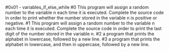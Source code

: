 #0x01 - variables_if_else_while
#0 This program will assign a random number to the variable n each time it is executed. Complete the source code in order to print whether the number stored in the variable n is positive or negative.
#1 This program will assign a random number to the variable n each time it is executed. Complete the source code in order to print the last digit of the number stored in the variable n.
#2 a program that prints the alphabet in lowercase, followed by a new line.
#3 a program that prints the alphabet in lowercase, and then in uppercase, followed by a new line.
